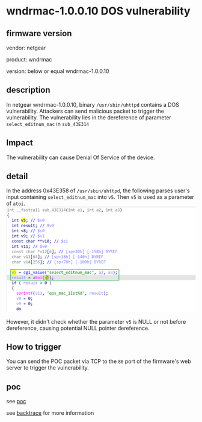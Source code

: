 # wndrmac-1.0.0.10 DOS vulnerability
## firmware version
vendor: netgear

product: wndrmac

version: below or equal wndrmac-1.0.0.10

## description
In netgear wndrmac-1.0.0.10, binary `/usr/sbin/uhttpd` contains a DOS vulnerability. Attackers can send malicious packet to trigger the vulnerability. The vulnerability lies in the dereference of parameter `select_editnum_mac` in `sub_43E314`


## Impact
The vulnerability can cause Denial Of Service of the device.

## detail
In the address 0x43E358 of `/usr/sbin/uhttpd`, the following  parses user's input containing `select_editnum_mac` into `v5`. Then `v5` is used as a parameter of `atoi`.
![alt text](image.png)

However, it didn't check whether the parameter `v5` is NULL or not before dereference, causing potential NULL pointer dereference.

## How to trigger
You can send the POC packet via TCP to the `80` port of the firmware's web server to trigger the vulnerability.

## poc
see [poc](./poc)

see [backtrace](./backtrace) for more information
